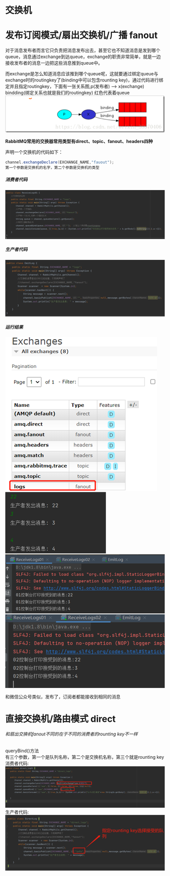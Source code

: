 # 交换机



# 发布订阅模式/扇出交换机/广播  fanout
对于消息发布者而言它只负责把消息发布出去，甚至它也不知道消息是发到哪个queue，消息通过exchange到达queue，exchange的职责非常简单，就是一边接收发布者的消息一边把这些消息推到queue中。     

而exchange是怎么知道消息应该推到哪个queue呢，这就要通过绑定queue与exchange时的routingkey了(binding中可以包含rounting key)，通过代码进行绑定并且指定routingkey，下面有一张关系图,p(发布者) —> x(exchange) bindding(绑定关系也就是我们的routingkey) 红色代表着queue     
![img_51.png](img_51.png)    

**RabbitMQ常用的交换器常用类型有direct、topic、fanout、headers四种**     

声明一个交换机的代码如下：  
```java
channel.exchangeDeclare(EXCHANGE_NAME,"fauout");
第一个参数是交换机的名字，第二个参数是交换机的类型  
```


##### 消费者代码
![img_50.png](img_50.png)    
##### 生产者代码
![img_53.png](img_53.png)      
##### 运行结果
![img_52.png](img_52.png)  
![img_56.png](img_56.png)  
![img_54.png](img_54.png)  
![img_55.png](img_55.png)  

和微信公众号类似，发布了，订阅者都能接收到相同的消息  


# 直接交换机/路由模式  direct
###### 和扇出交换机fanout不同的在于不同的消费者的rounting key不一样

queryBind()方法   
有三个参数，第一个是队列名称，第二个是交换机名称，第三个就是rounting key    
消费者代码:    
![img_59.png](img_59.png)   
生产者代码:     
![img_57.png](img_57.png)      